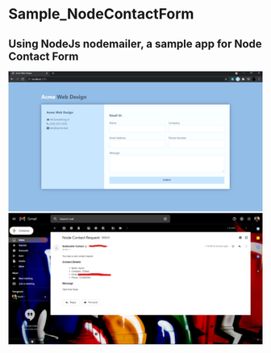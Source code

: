 # Sample_NodeContactForm
Using NodeJs nodemailer, a sample app for Node Contact Form    
---
![UI](/img/Look.png)   
![Email_Sent](/img/SentEmail.png)
